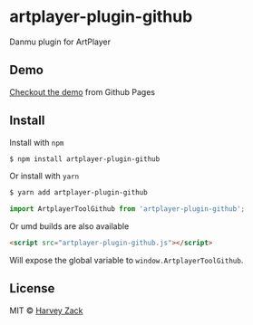 # artplayer-plugin-github

Danmu plugin for ArtPlayer

## Demo

[Checkout the demo](https://artplayer.org/?libs=./uncompiled/artplayer-tool-github.js%0A./uncompiled/artplayer-plugin-danmu.js&example=github) from Github Pages

## Install

Install with `npm`

```bash
$ npm install artplayer-plugin-github
```

Or install with `yarn`

```bash
$ yarn add artplayer-plugin-github
```

```js
import ArtplayerToolGithub from 'artplayer-plugin-github';
```

Or umd builds are also available

```html
<script src="artplayer-plugin-github.js"></script>
```

Will expose the global variable to `window.ArtplayerToolGithub`.

## License

MIT © [Harvey Zack](https://sleepy.im/)
